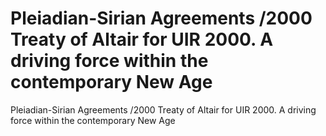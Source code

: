 # Pleiadian-Sirian Agreements /2000 Treaty of Altair for UIR 2000. A driving force within the contemporary New Age

Pleiadian-Sirian Agreements /2000 Treaty of Altair for UIR 2000. A driving force within the contemporary New Age
